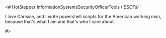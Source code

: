 <# HotStepper
InformationSystemsSecurityOfficerTools (ISSOTs)

I love Chrissie,
and
I write powershell scripts for the American working man, 
because that's what I am and that's who I care about.

#>
